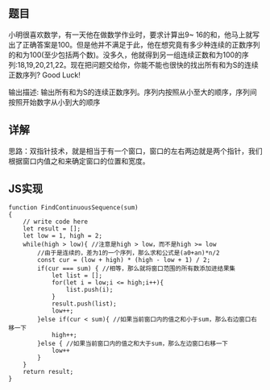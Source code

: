 ## 题目

小明很喜欢数学，有一天他在做数学作业时，要求计算出9~ 16的和，他马上就写出了正确答案是100。但是他并不满足于此，他在想究竟有多少种连续的正数序列的和为100(至少包括两个数)。没多久，他就得到另一组连续正数和为100的序列:18,19,20,21,22。现在把问题交给你，你能不能也很快的找出所有和为S的连续正数序列? Good Luck!

输出描述:
输出所有和为S的连续正数序列。序列内按照从小至大的顺序，序列间按照开始数字从小到大的顺序

## 详解

思路：双指针技术，就是相当于有一个窗口，窗口的左右两边就是两个指针，我们根据窗口内值之和来确定窗口的位置和宽度。

## JS实现

```
function FindContinuousSequence(sum)
{
    // write code here
    let result = [];
    let low = 1, high = 2;
    while(high > low){ //注意是high > low，而不是high >= low
        //由于是连续的，差为1的一个序列，那么求和公式是(a0+an)*n/2
    	const cur = (low + high) * (high - low + 1) / 2;
    	if(cur === sum) { //相等，那么就将窗口范围的所有数添加进结果集
    		let list = [];
    		for(let i = low;i <= high;i++){
                list.push(i);
            }
            result.push(list);
            low++;
    	}else if(cur < sum){ //如果当前窗口内的值之和小于sum，那么右边窗口右移一下
    		high++;
    	}else { //如果当前窗口内的值之和大于sum，那么左边窗口右移一下
    		low++
    	}
    }
    return result;
}
```
